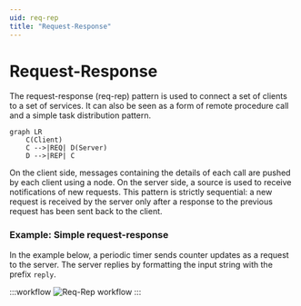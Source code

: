 ```yaml
---
uid: req-rep
title: "Request-Response"
---
```


# Request-Response

The request-response (req-rep) pattern is used to connect a set of clients to a set of services. It can also be seen as a form of remote procedure call and a simple task distribution pattern.

```mermaid
graph LR
    C(Client)
    C -->|REQ| D(Server)
    D -->|REP| C
```

On the client side, messages containing the details of each call are pushed by each client using a <xref href="Bonsai.ZeroMQ.Request"/> node. On the server side, a <xref href="Bonsai.ZeroMQ.Response"/> source is used to receive notifications of new requests. This pattern is strictly sequential: a new request is received by the server only after a response to the previous request has been sent back to the client.

### **Example:** Simple request-response

In the example below, a periodic timer sends counter updates as a request to the server. The server replies by formatting the input string with the prefix `reply`.

:::workflow
![Req-Rep workflow](~/workflows/req-rep.bonsai)
:::